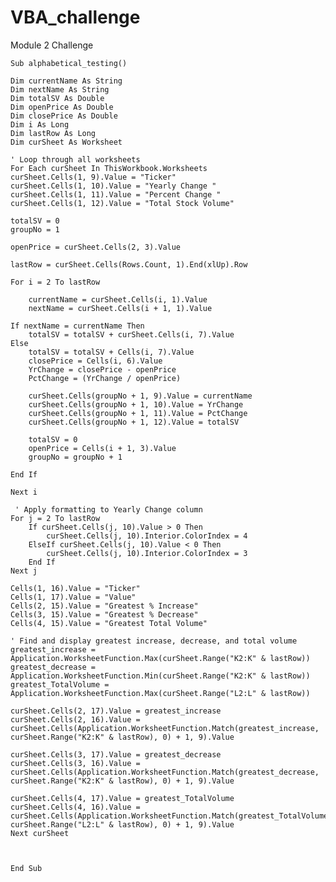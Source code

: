 # VBA_challenge
Module 2 Challenge


    Sub alphabetical_testing()

    Dim currentName As String
    Dim nextName As String
    Dim totalSV As Double
    Dim openPrice As Double
    Dim closePrice As Double
    Dim i As Long
    Dim lastRow As Long
    Dim curSheet As Worksheet
    
    ' Loop through all worksheets
    For Each curSheet In ThisWorkbook.Worksheets
    curSheet.Cells(1, 9).Value = "Ticker"
    curSheet.Cells(1, 10).Value = "Yearly Change "
    curSheet.Cells(1, 11).Value = "Percent Change "
    curSheet.Cells(1, 12).Value = "Total Stock Volume"
    
    totalSV = 0
    groupNo = 1
        
    openPrice = curSheet.Cells(2, 3).Value
    
    lastRow = curSheet.Cells(Rows.Count, 1).End(xlUp).Row
    
    For i = 2 To lastRow
        
        currentName = curSheet.Cells(i, 1).Value
        nextName = curSheet.Cells(i + 1, 1).Value

    If nextName = currentName Then
        totalSV = totalSV + curSheet.Cells(i, 7).Value
    Else
        totalSV = totalSV + Cells(i, 7).Value
        closePrice = Cells(i, 6).Value
        YrChange = closePrice - openPrice
        PctChange = (YrChange / openPrice)
        
        curSheet.Cells(groupNo + 1, 9).Value = currentName
        curSheet.Cells(groupNo + 1, 10).Value = YrChange
        curSheet.Cells(groupNo + 1, 11).Value = PctChange
        curSheet.Cells(groupNo + 1, 12).Value = totalSV
        
        totalSV = 0
        openPrice = Cells(i + 1, 3).Value
        groupNo = groupNo + 1
        
    End If

    Next i

     ' Apply formatting to Yearly Change column
    For j = 2 To lastRow
        If curSheet.Cells(j, 10).Value > 0 Then
            curSheet.Cells(j, 10).Interior.ColorIndex = 4
        ElseIf curSheet.Cells(j, 10).Value < 0 Then
            curSheet.Cells(j, 10).Interior.ColorIndex = 3
        End If
    Next j

    Cells(1, 16).Value = "Ticker"
    Cells(1, 17).Value = "Value"
    Cells(2, 15).Value = "Greatest % Increase"
    Cells(3, 15).Value = "Greatest % Decrease"
    Cells(4, 15).Value = "Greatest Total Volume"

    ' Find and display greatest increase, decrease, and total volume
    greatest_increase = Application.WorksheetFunction.Max(curSheet.Range("K2:K" & lastRow))
    greatest_decrease = Application.WorksheetFunction.Min(curSheet.Range("K2:K" & lastRow))
    greatest_TotalVolume = Application.WorksheetFunction.Max(curSheet.Range("L2:L" & lastRow))

    curSheet.Cells(2, 17).Value = greatest_increase
    curSheet.Cells(2, 16).Value = curSheet.Cells(Application.WorksheetFunction.Match(greatest_increase, curSheet.Range("K2:K" & lastRow), 0) + 1, 9).Value

    curSheet.Cells(3, 17).Value = greatest_decrease
    curSheet.Cells(3, 16).Value = curSheet.Cells(Application.WorksheetFunction.Match(greatest_decrease, curSheet.Range("K2:K" & lastRow), 0) + 1, 9).Value

    curSheet.Cells(4, 17).Value = greatest_TotalVolume
    curSheet.Cells(4, 16).Value = curSheet.Cells(Application.WorksheetFunction.Match(greatest_TotalVolume, curSheet.Range("L2:L" & lastRow), 0) + 1, 9).Value
    Next curSheet
        
    

    End Sub
